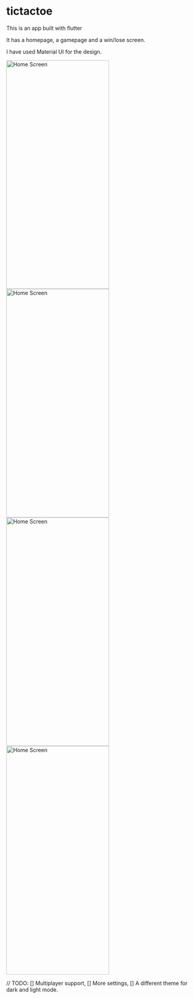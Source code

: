 # tictactoe

This is an app built with flutter

It has a homepage, a gamepage and a win/lose screen.

I have used Material UI for the design.

<img src="https://user-images.githubusercontent.com/68557696/117224899-b1d22500-ae2e-11eb-8ba0-8248e8081ffa.png" alt="Home Screen" width="270" height="600"/> <img src="https://user-images.githubusercontent.com/68557696/117224904-b4347f00-ae2e-11eb-831e-b676f2ff1036.png" alt="Home Screen" width="270" height="600"/> <img src="https://user-images.githubusercontent.com/68557696/117224902-b3035200-ae2e-11eb-971e-d2ee06bbb62a.png" alt="Home Screen" width="270" height="600"/> <img src="https://user-images.githubusercontent.com/68557696/117224903-b39be880-ae2e-11eb-9fbb-0a71c1c3b1ec.png" alt="Home Screen" width="270" height="600"/>


// TODO:
[] Multiplayer support,
[] More settings,
[] A different theme for dark and light mode.
